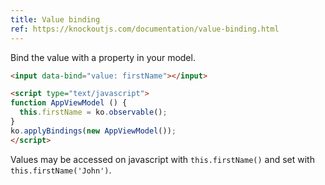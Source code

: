 ```yaml
---
title: Value binding
ref: https://knockoutjs.com/documentation/value-binding.html
---
```


Bind the value with a property in your model.

```html
<input data-bind="value: firstName"></input>

<script type="text/javascript">
function AppViewModel () {
  this.firstName = ko.observable();
}
ko.applyBindings(new AppViewModel());
</script>
```

Values may be accessed on javascript with `this.firstName()` and
set with `this.firstName('John')`.
